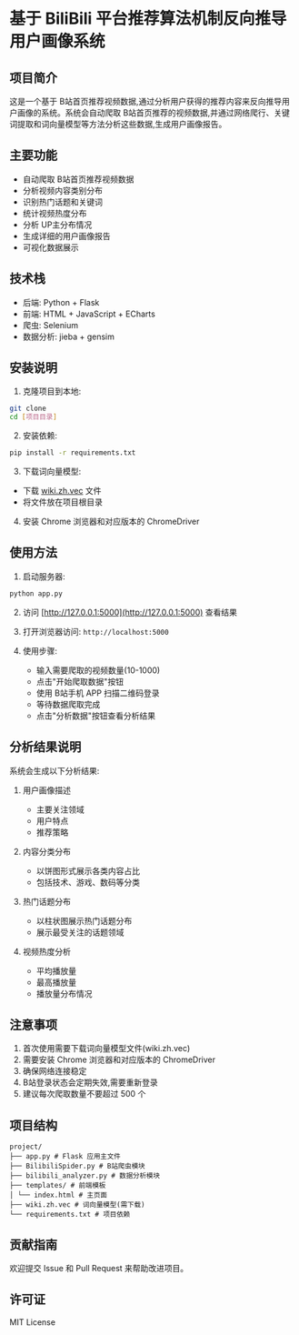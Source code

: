 # 基于 BiliBili 平台推荐算法机制反向推导用户画像系统

## 项目简介

这是一个基于 B站首页推荐视频数据,通过分析用户获得的推荐内容来反向推导用户画像的系统。系统会自动爬取 B站首页推荐的视频数据,并通过网络爬行、关键词提取和词向量模型等方法分析这些数据,生成用户画像报告。

## 主要功能

- 自动爬取 B站首页推荐视频数据
- 分析视频内容类别分布
- 识别热门话题和关键词
- 统计视频热度分布
- 分析 UP主分布情况
- 生成详细的用户画像报告
- 可视化数据展示

## 技术栈

- 后端: Python + Flask
- 前端: HTML + JavaScript + ECharts
- 爬虫: Selenium
- 数据分析: jieba + gensim

## 安装说明

1. 克隆项目到本地: 
```bash
git clone 
cd [项目目录]
```

2. 安装依赖: 
```bash
pip install -r requirements.txt
```

3. 下载词向量模型:
- 下载 [wiki.zh.vec](https://dl.fbaipublicfiles.com/fasttext/vectors-wiki/wiki.zh.vec) 文件
- 将文件放在项目根目录

4. 安装 Chrome 浏览器和对应版本的 ChromeDriver

## 使用方法

1. 启动服务器:
```bash
python app.py
```

2. 访问 [http://127.0.0.1:5000](http://127.0.0.1:5000) 查看结果


2. 打开浏览器访问: `http://localhost:5000`

3. 使用步骤:
   - 输入需要爬取的视频数量(10-1000)
   - 点击"开始爬取数据"按钮
   - 使用 B站手机 APP 扫描二维码登录
   - 等待数据爬取完成
   - 点击"分析数据"按钮查看分析结果

## 分析结果说明

系统会生成以下分析结果:

1. 用户画像描述
   - 主要关注领域
   - 用户特点
   - 推荐策略

2. 内容分类分布
   - 以饼图形式展示各类内容占比
   - 包括技术、游戏、数码等分类

3. 热门话题分布
   - 以柱状图展示热门话题分布
   - 展示最受关注的话题领域

4. 视频热度分析
   - 平均播放量
   - 最高播放量
   - 播放量分布情况

## 注意事项

1. 首次使用需要下载词向量模型文件(wiki.zh.vec)
2. 需要安装 Chrome 浏览器和对应版本的 ChromeDriver
3. 确保网络连接稳定
4. B站登录状态会定期失效,需要重新登录
5. 建议每次爬取数量不要超过 500 个

## 项目结构
```
project/
├── app.py # Flask 应用主文件
├── BilibiliSpider.py # B站爬虫模块
├── bilibili_analyzer.py # 数据分析模块
├── templates/ # 前端模板
│ └── index.html # 主页面
├── wiki.zh.vec # 词向量模型(需下载)
└── requirements.txt # 项目依赖
```

## 贡献指南

欢迎提交 Issue 和 Pull Request 来帮助改进项目。

## 许可证

MIT License
